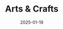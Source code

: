 ---
title: Arts & Crafts
fulltitle: Arts & Crafts
date: 2025-01-19
tags:
- 2025
characters:
- tzipora
- cobian
categories:
- clothing & uniforms
keywords:
- 2025
rgb: 205, 88, 88
url: /stories/arts-and-crafts/
image: /images/fullres/crafts.jpg
caption: She is sick of the fucking arts and crafts.
---